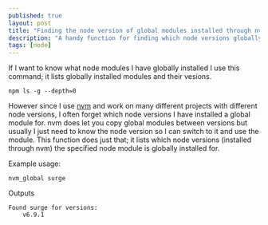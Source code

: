```yaml
---
published: true
layout: post
title: "Finding the node version of global modules installed through nvm"
description: "A handy function for finding which node versions globally installed modules are installed for when using nvm"
tags: [node]
---
```


If I want to know what node modules I have globally installed I use this command; it lists globally installed modules and their vesions.
```shell
npm ls -g --depth=0
```

However since I use [nvm](https://github.com/creationix/nvm) and work on many different projects with different node versions, I often
forget which node versions I have installed a global module for. nvm does let you copy global modules between versions but usually I just need to know the node version so I can switch to it and use the module. This function does just that; it lists which node versions (installed through nvm) the specified node module is globally installed for.

<script src="https://gist.github.com/toboid/f78eb25c8c071086bd1ac3bab4bc3a0b.js"></script>

Example usage:
```shell
nvm_global surge
```

Outputs
```
Found surge for versions:
    v6.9.1
```